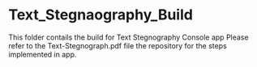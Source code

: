 # Text_Stegnaography_Build
This folder contails the build for Text Stegnography Console app
Please refer to the Text-Stegnograph.pdf file the repository for the steps implemented in app.
